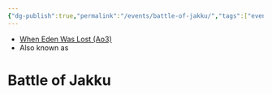 ```yaml
---
{"dg-publish":true,"permalink":"/events/battle-of-jakku/","tags":["event","unfinished"],"noteIcon":"saber1"}
---
```


- [When Eden Was Lost (Ao3)](https://archiveofourown.org/works/19334440)
- Also known as 

# Battle of Jakku
